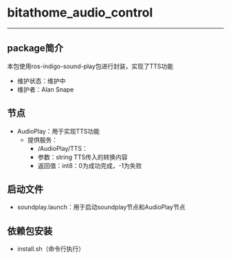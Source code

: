 # bitathome_audio_control
---

## package简介
本包使用ros-indigo-sound-play包进行封装，实现了TTS功能
- 维护状态：维护中
- 维护者：Alan Snape

## 节点
- AudioPlay：用于实现TTS功能
    - 提供服务：
        - /AudioPlay/TTS：
        - 参数：string TTS传入的转换内容
        - 返回值：int8：0为成功完成，-1为失败

## 启动文件
- soundplay.launch：用于启动soundplay节点和AudioPlay节点

## 依赖包安装
- install.sh（命令行执行）

